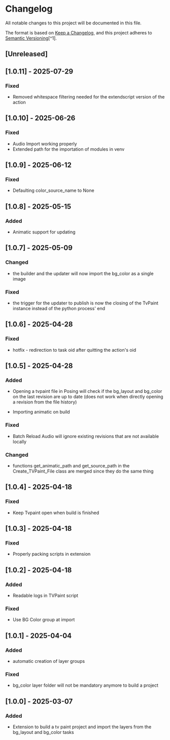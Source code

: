 # Changelog

All notable changes to this project will be documented in this file.

The format is based on [Keep a Changelog](https://keepachangelog.com/en/1.0.0/),
and this project adheres to [Semantic Versioning](https://semver.org/spec/v2.0.0.html)[^1].

<!---
Types of changes

- Added for new features.
- Changed for changes in existing functionality.
- Deprecated for soon-to-be removed features.
- Removed for now removed features.
- Fixed for any bug fixes.
- Security in case of vulnerabilities.

-->

## [Unreleased]

## [1.0.11] - 2025-07-29

### Fixed
* Removed whitespace filtering needed for the extendscript version of the action

## [1.0.10] - 2025-06-26

### Fixed

* Audio Import working properly
* Extended path for the importation of modules in venv

## [1.0.9] - 2025-06-12

### Fixed

* Defaulting color_source_name to None

## [1.0.8] - 2025-05-15

### Added

* Animatic support for updating

## [1.0.7] - 2025-05-09

### Changed

* the builder and the updater will now import the bg_color as a single image

### Fixed

* the trigger for the updater to publish is now the closing of the TvPaint instance instead of the python process' end

## [1.0.6] - 2025-04-28

### Fixed

* hotfix - redirection to task oid after quitting the action's oid

## [1.0.5] - 2025-04-28

### Added

* Opening a tvpaint file in Posing will check if the bg_layout and bg_color on the last revision are up to date (does not work when directly opening a revision from the file history)

* Importing animatic on build

### Fixed

* Batch Reload Audio will ignore existing revisions that are not available locally

### Changed

* functions get_animatic_path and get_source_path in the Create_TVPaint_File class are merged since they do the same thing

## [1.0.4] - 2025-04-18

### Fixed

* Keep Tvpaint open when build is finished

## [1.0.3] - 2025-04-18

### Fixed

* Properly packing scripts in extension

## [1.0.2] - 2025-04-18

### Added

* Readable logs in TVPaint script

### Fixed

* Use BG Color group at import

## [1.0.1] - 2025-04-04

### Added

* automatic creation of layer groups

### Fixed

* bg_color layer folder will not be mandatory anymore to build a project

## [1.0.0] - 2025-03-07

### Added

* Extension to build a tv paint project and import the layers from the bg_layout and bg_color tasks
